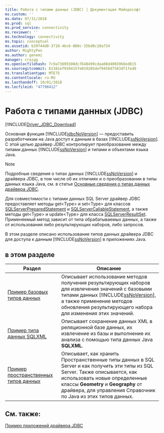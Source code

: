 ```yaml
---
title: Работа с типами данных (JDBC) | Документация Майкрософт
ms.custom: ''
ms.date: 07/31/2018
ms.prod: sql
ms.prod_service: connectivity
ms.reviewer: ''
ms.technology: connectivity
ms.topic: conceptual
ms.assetid: b39f44d0-3710-4bc6-880c-35bd8c10a734
author: MightyPen
ms.author: genemi
manager: craigg
ms.openlocfilehash: 7c9a73695508dc7648499cdaa08d4065968ed815
ms.sourcegitcommit: 61381ef939415fe019285def9450d7583df1fed0
ms.translationtype: MTE75
ms.contentlocale: ru-RU
ms.lasthandoff: 10/01/2018
ms.locfileid: "47798412"
---
```

# <a name="working-with-data-types-jdbc"></a>Работа с типами данных (JDBC)

[!INCLUDE[Driver_JDBC_Download](../../../includes/driver_jdbc_download.md)]

Основная функция [!INCLUDE[jdbcNoVersion](../../../includes/jdbcnoversion_md.md)] — предоставить разработчикам на Java доступ к данным в базах [!INCLUDE[ssNoVersion](../../../includes/ssnoversion-md.md)]. С этой целью драйвер JDBC контролирует преобразование между типами данных [!INCLUDE[ssNoVersion](../../../includes/ssnoversion-md.md)] и типами и объектами языка Java.  
  
> [!NOTE]  
> Подробные сведения о типах данных [!INCLUDE[ssNoVersion](../../../includes/ssnoversion-md.md)] и драйвера JDBC, в том числе об их отличиях и о преобразовании в типы данных языка Java, см. в статье [Основные сведения о типах данных драйвера JDBC](../../../connect/jdbc/understanding-the-jdbc-driver-data-types.md).  
  
Для совместимости с типами данных SQL Server драйвер JDBC предоставляет методы get\<Type> и set\<Type> для классов [SQLServerPreparedStatement](../../../connect/jdbc/reference/sqlserverpreparedstatement-class.md) и [SQLServerCallableStatement](../../../connect/jdbc/reference/sqlservercallablestatement-class.md), а также методы get\<Type> и update\<Type> для класса [SQLServerResultSet](../../../connect/jdbc/reference/sqlserverresultset-class.md). Применяемый метод зависит от типа обрабатываемых данных, а также от использования либо результирующих наборов, либо запросов.  
  
В этом разделе описано использование типов данных драйвера JDBC для доступа к данным [!INCLUDE[ssNoVersion](../../../includes/ssnoversion-md.md)] в приложениях Java.  
  
## <a name="in-this-section"></a>в этом разделе  
  
| Раздел                                                                         | Описание                                                                                                                                                                                                                                                  |
| ----------------------------------------------------------------------------- | ------------------------------------------------------------------------------------------------------------------------------------------------------------------------------------------------------------------------------------------------------------ |
| [Пример базовых типов данных](../../../connect/jdbc/code-samples/basic-data-types-sample.md)   | Описывает использование методов получения результирующих наборов для извлечения значений с базовыми типами данных [!INCLUDE[ssNoVersion](../../../includes/ssnoversion-md.md)], а также применение методов обновления результирующего набора для изменения этих значений.                                             |
| [Пример типа данных SQLXML](../../../connect/jdbc/code-samples/sqlxml-data-type-sample.md)   | Описывает сохранение данных XML в реляционной базе данных, их извлечение из базы и выполнение их анализа с помощью типа данных Java **SQLXML**.                                                                                   |
| [Пример пространственных типов данных](../../../connect/jdbc/code-samples/spatial-data-types-sample.md) | Описывает, как хранить Пространственные типы данных в SQL Server и как получить эти типы из SQL Server. Также описывается, как использовать новые определенные классы **Geometry** и **Geography** от драйвера, для управления Справочник по Java из этих типов данных. |
  
## <a name="see-also"></a>См. также:

[Пример приложений драйвера JDBC](../../../connect/jdbc/code-samples/sample-jdbc-driver-applications.md)  
